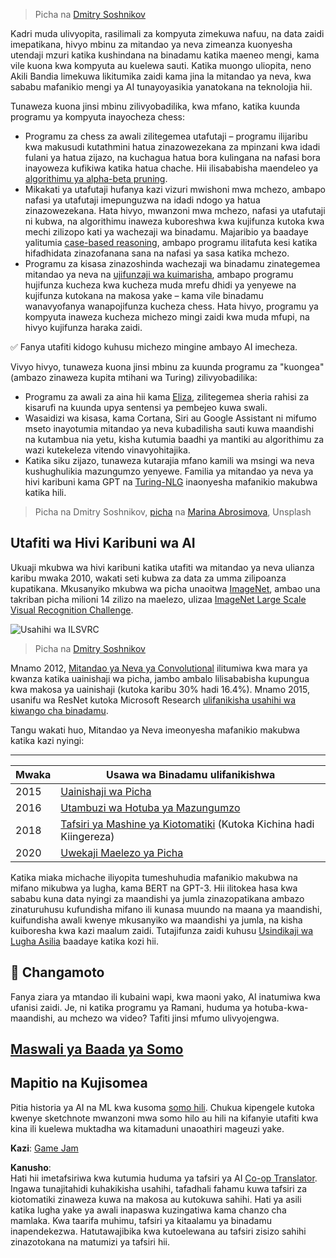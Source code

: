 <!--
CO_OP_TRANSLATOR_METADATA:
{
  "original_hash": "5d1cbc67a9690adb5b33adf297794087",
  "translation_date": "2025-08-25T20:52:37+00:00",
  "source_file": "lessons/1-Intro/README.md",
  "language_code": "sw"
}
-->
> Picha na [Dmitry Soshnikov](http://soshnikov.com)

Kadri muda ulivyopita, rasilimali za kompyuta zimekuwa nafuu, na data zaidi imepatikana, hivyo mbinu za mitandao ya neva zimeanza kuonyesha utendaji mzuri katika kushindana na binadamu katika maeneo mengi, kama vile kuona kwa kompyuta au kuelewa sauti. Katika muongo uliopita, neno Akili Bandia limekuwa likitumika zaidi kama jina la mitandao ya neva, kwa sababu mafanikio mengi ya AI tunayoyasikia yanatokana na teknolojia hii.

Tunaweza kuona jinsi mbinu zilivyobadilika, kwa mfano, katika kuunda programu ya kompyuta inayocheza chess:

* Programu za chess za awali zilitegemea utafutaji – programu ilijaribu kwa makusudi kutathmini hatua zinazowezekana za mpinzani kwa idadi fulani ya hatua zijazo, na kuchagua hatua bora kulingana na nafasi bora inayoweza kufikiwa katika hatua chache. Hii ilisababisha maendeleo ya [algorithimu ya alpha-beta pruning](https://en.wikipedia.org/wiki/Alpha%E2%80%93beta_pruning).
* Mikakati ya utafutaji hufanya kazi vizuri mwishoni mwa mchezo, ambapo nafasi ya utafutaji imepunguzwa na idadi ndogo ya hatua zinazowezekana. Hata hivyo, mwanzoni mwa mchezo, nafasi ya utafutaji ni kubwa, na algorithimu inaweza kuboreshwa kwa kujifunza kutoka kwa mechi zilizopo kati ya wachezaji wa binadamu. Majaribio ya baadaye yalitumia [case-based reasoning](https://en.wikipedia.org/wiki/Case-based_reasoning), ambapo programu ilitafuta kesi katika hifadhidata zinazofanana sana na nafasi ya sasa katika mchezo.
* Programu za kisasa zinazoshinda wachezaji wa binadamu zinategemea mitandao ya neva na [ujifunzaji wa kuimarisha](https://en.wikipedia.org/wiki/Reinforcement_learning), ambapo programu hujifunza kucheza kwa kucheza muda mrefu dhidi ya yenyewe na kujifunza kutokana na makosa yake – kama vile binadamu wanavyofanya wanapojifunza kucheza chess. Hata hivyo, programu ya kompyuta inaweza kucheza michezo mingi zaidi kwa muda mfupi, na hivyo kujifunza haraka zaidi.

✅ Fanya utafiti kidogo kuhusu michezo mingine ambayo AI imecheza.

Vivyo hivyo, tunaweza kuona jinsi mbinu za kuunda programu za "kuongea" (ambazo zinaweza kupita mtihani wa Turing) zilivyobadilika:

* Programu za awali za aina hii kama [Eliza](https://en.wikipedia.org/wiki/ELIZA), zilitegemea sheria rahisi za kisarufi na kuunda upya sentensi ya pembejeo kuwa swali.
* Wasaidizi wa kisasa, kama Cortana, Siri au Google Assistant ni mifumo mseto inayotumia mitandao ya neva kubadilisha sauti kuwa maandishi na kutambua nia yetu, kisha kutumia baadhi ya mantiki au algorithimu za wazi kutekeleza vitendo vinavyohitajika.
* Katika siku zijazo, tunaweza kutarajia mfano kamili wa msingi wa neva kushughulikia mazungumzo yenyewe. Familia ya mitandao ya neva ya hivi karibuni kama GPT na [Turing-NLG](https://turing.microsoft.com/) inaonyesha mafanikio makubwa katika hili.

> Picha na Dmitry Soshnikov, [picha](https://unsplash.com/photos/r8LmVbUKgns) na [Marina Abrosimova](https://unsplash.com/@abrosimova_marina_foto), Unsplash

## Utafiti wa Hivi Karibuni wa AI

Ukuaji mkubwa wa hivi karibuni katika utafiti wa mitandao ya neva ulianza karibu mwaka 2010, wakati seti kubwa za data za umma zilipoanza kupatikana. Mkusanyiko mkubwa wa picha unaoitwa [ImageNet](https://en.wikipedia.org/wiki/ImageNet), ambao una takriban picha milioni 14 zilizo na maelezo, ulizaa [ImageNet Large Scale Visual Recognition Challenge](https://image-net.org/challenges/LSVRC/).

![Usahihi wa ILSVRC](../../../../lessons/1-Intro/images/ilsvrc.gif)

> Picha na [Dmitry Soshnikov](http://soshnikov.com)

Mnamo 2012, [Mitandao ya Neva ya Convolutional](../4-ComputerVision/07-ConvNets/README.md) ilitumiwa kwa mara ya kwanza katika uainishaji wa picha, jambo ambalo lilisababisha kupungua kwa makosa ya uainishaji (kutoka karibu 30% hadi 16.4%). Mnamo 2015, usanifu wa ResNet kutoka Microsoft Research [ulifanikisha usahihi wa kiwango cha binadamu](https://doi.org/10.1109/ICCV.2015.123).

Tangu wakati huo, Mitandao ya Neva imeonyesha mafanikio makubwa katika kazi nyingi:

---

Mwaka | Usawa wa Binadamu ulifanikishwa
-----|--------
2015 | [Uainishaji wa Picha](https://doi.org/10.1109/ICCV.2015.123)
2016 | [Utambuzi wa Hotuba ya Mazungumzo](https://arxiv.org/abs/1610.05256)
2018 | [Tafsiri ya Mashine ya Kiotomatiki](https://arxiv.org/abs/1803.05567) (Kutoka Kichina hadi Kiingereza)
2020 | [Uwekaji Maelezo ya Picha](https://arxiv.org/abs/2009.13682)

Katika miaka michache iliyopita tumeshuhudia mafanikio makubwa na mifano mikubwa ya lugha, kama BERT na GPT-3. Hii ilitokea hasa kwa sababu kuna data nyingi za maandishi ya jumla zinazopatikana ambazo zinaturuhusu kufundisha mifano ili kunasa muundo na maana ya maandishi, kuifundisha awali kwenye mkusanyiko wa maandishi ya jumla, na kisha kuiboresha kwa kazi maalum zaidi. Tutajifunza zaidi kuhusu [Usindikaji wa Lugha Asilia](../5-NLP/README.md) baadaye katika kozi hii.

## 🚀 Changamoto

Fanya ziara ya mtandao ili kubaini wapi, kwa maoni yako, AI inatumiwa kwa ufanisi zaidi. Je, ni katika programu ya Ramani, huduma ya hotuba-kwa-maandishi, au mchezo wa video? Tafiti jinsi mfumo ulivyojengwa.

## [Maswali ya Baada ya Somo](https://ff-quizzes.netlify.app/en/ai/quiz/2)

## Mapitio na Kujisomea

Pitia historia ya AI na ML kwa kusoma [somo hili](https://github.com/microsoft/ML-For-Beginners/tree/main/1-Introduction/2-history-of-ML). Chukua kipengele kutoka kwenye sketchnote mwanzoni mwa somo hilo au hili na kifanyie utafiti kwa kina ili kuelewa muktadha wa kitamaduni unaoathiri mageuzi yake.

**Kazi**: [Game Jam](assignment.md)

**Kanusho**:  
Hati hii imetafsiriwa kwa kutumia huduma ya tafsiri ya AI [Co-op Translator](https://github.com/Azure/co-op-translator). Ingawa tunajitahidi kuhakikisha usahihi, tafadhali fahamu kuwa tafsiri za kiotomatiki zinaweza kuwa na makosa au kutokuwa sahihi. Hati ya asili katika lugha yake ya awali inapaswa kuzingatiwa kama chanzo cha mamlaka. Kwa taarifa muhimu, tafsiri ya kitaalamu ya binadamu inapendekezwa. Hatutawajibika kwa kutoelewana au tafsiri zisizo sahihi zinazotokana na matumizi ya tafsiri hii.